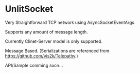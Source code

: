 # UnlitSocket

Very Straightforward TCP network using AsyncSocketEventArgs.

Supports any amount of message length.

Currently Clinet-Server model is only supported.

Message Based.
(Serializations are referenced from https://github.com/vis2k/Telepathy.)

API/Sample comming soon...
